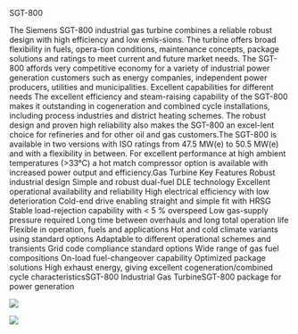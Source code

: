 
SGT-800

The Siemens SGT-800 industrial gas turbine combines a reliable robust design with high efficiency and low emis-sions. The turbine offers broad flexibility in fuels, opera-tion conditions, maintenance concepts, package solutions and ratings to meet current and future market needs. The SGT-800 affords very competitive economy for a variety of industrial power generation customers such as energy companies, independent power producers, utilities and municipalities. Excellent capabilities for different needs The excellent efficiency and steam-raising capability of the SGT-800 makes it outstanding in cogeneration and combined cycle installations, including process industries and district heating schemes. The robust design and proven high reliability also makes the SGT-800 an excel-lent choice for refineries and for other oil and gas customers.The SGT-800 is available in two versions with ISO ratings from 47.5 MW(e) to 50.5 MW(e) and with a flexibility in between. For excellent performance at high ambient temperatures (>33°C) a hot match compressor option is available with increased power output and efficiency.Gas Turbine Key Features Robust industrial design     Simple and robust dual-fuel DLE technology     Excellent operational availability and reliability    High electrical efficiency with low deterioration     Cold-end drive enabling straight and simple fit with HRSG     Stable load-rejection capability with < 5 % overspeed     Low gas-supply pressure required     Long time between overhauls and long total operation life Flexible in operation, fuels and applications     Hot and cold climate variants using standard options     Adaptable to different operational schemes and transients     Grid code compliance standard options     Wide range of gas fuel compositions    On-load fuel-changeover capability    Optimized package solutions    High exhaust energy, giving excellent cogeneration/combined cycle characteristicsSGT-800 Industrial Gas TurbineSGT-800 package for power generation



[![](http://img.youtube.com/vi/fr5eDxiYqEs/0.jpg)](http://www.youtube.com/watch?v=fr5eDxiYqEs "The Siemens SGT-800 A 50-MW-class industrial gas turbine")


[![](http://img.youtube.com/vi/5UBHJ_7kbvc/0.jpg)](http://www.youtube.com/watch?v=5UBHJ_7kbvc "The Siemens SGT-800 A 50-MW-class industrial gas turbine")
